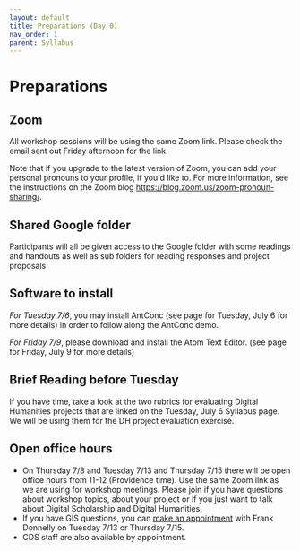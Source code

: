 ```yaml
---
layout: default
title: Preparations (Day 0)
nav_order: 1
parent: Syllabus
---
```


# Preparations

## Zoom
All workshop sessions will be using the same Zoom link. Please check the email sent out Friday afternoon for the link.

Note that if you upgrade to the latest version of Zoom, you can add your personal pronouns to your profile, if you'd like to. For more information, see the instructions on the Zoom blog https://blog.zoom.us/zoom-pronoun-sharing/.

## Shared Google folder
Participants will all be given access to the Google folder with some readings and handouts as well as sub folders for reading responses and project proposals.

## Software to install
_For Tuesday 7/6_, you may install AntConc (see page for Tuesday, July 6 for more details) in order to follow along the AntConc demo.

_For Friday 7/9_, please download and install the Atom Text Editor. (see page for Friday, July 9 for more details)

## Brief Reading before Tuesday
If you have time, take a look at the two rubrics for evaluating Digital Humanities projects that are linked on the Tuesday, July 6 Syllabus page. We will be using them for the DH project evaluation exercise.

## Open office hours

* On Thursday 7/8 and Tuesday 7/13 and Thursday 7/15 there will be open office hours from 11-12 (Providence time). Use the same Zoom link as we are using for workshop meetings. Please join if you have questions about workshop topics, about your project or if you just want to talk about Digital Scholarship and Digital Humanities.
* If you have GIS questions, you can [make an appointment](https://calendar.google.com/calendar/u/0/selfsched?sstoken=UUpsSUU1Zi1hbE95fGRlZmF1bHR8NWE4MGU4NDVlNzI0MTcxYTgyMDgxYTg5YjllZDJmZWU) with Frank Donnelly on Tuesday 7/13 or Thursday 7/15.
* CDS staff are also available by appointment. 
